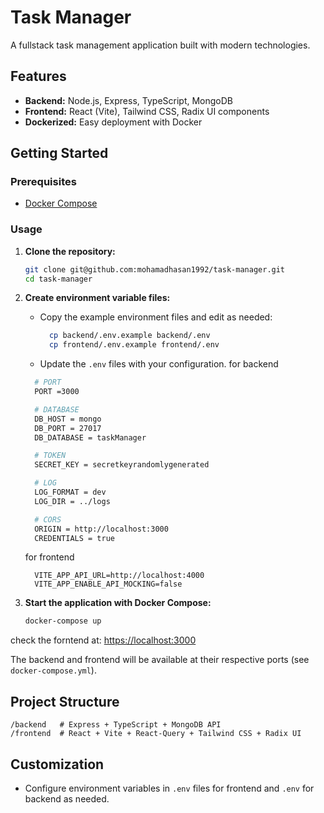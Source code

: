 # Task Manager

A fullstack task management application built with modern technologies.

## Features

- **Backend:** Node.js, Express, TypeScript, MongoDB
- **Frontend:** React (Vite), Tailwind CSS, Radix UI components
- **Dockerized:** Easy deployment with Docker

## Getting Started

### Prerequisites
- [Docker Compose](https://docs.docker.com/compose/)

### Usage

1. **Clone the repository:**
    ```bash
    git clone git@github.com:mohamadhasan1992/task-manager.git
    cd task-manager
    ```

2. **Create environment variable files:**
    - Copy the example environment files and edit as needed:
      ```bash
        cp backend/.env.example backend/.env
        cp frontend/.env.example frontend/.env
      ```
    - Update the `.env` files with your configuration.
    for backend
    ```bash
      # PORT
      PORT =3000

      # DATABASE
      DB_HOST = mongo
      DB_PORT = 27017
      DB_DATABASE = taskManager

      # TOKEN
      SECRET_KEY = secretkeyrandomlygenerated

      # LOG
      LOG_FORMAT = dev
      LOG_DIR = ../logs

      # CORS
      ORIGIN = http://localhost:3000
      CREDENTIALS = true
    ```
    for frontend
    ```bashe
      VITE_APP_API_URL=http://localhost:4000
      VITE_APP_ENABLE_API_MOCKING=false
    ```

3. **Start the application with Docker Compose:**
    ```bash
    docker-compose up
    ```

  check the forntend at: [https://localhost:3000](https://localhost:3000)


The backend and frontend will be available at their respective ports (see `docker-compose.yml`).

## Project Structure

```
/backend   # Express + TypeScript + MongoDB API
/frontend  # React + Vite + React-Query + Tailwind CSS + Radix UI
```

## Customization

- Configure environment variables in `.env` files for frontend and `.env` for backend as needed.

